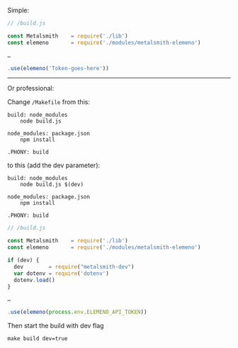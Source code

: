 Simple:

```javascript
// /build.js

const Metalsmith    = require('./lib')
const elemeno       = require('./modules/metalsmith-elemeno')

…

.use(elemeno('Token-goes-here'))
```

---

Or professional:

Change `/Makefile` from this:

```
build: node_modules
	node build.js

node_modules: package.json
	npm install

.PHONY: build
```

to this (add the dev parameter):

```
build: node_modules
	node build.js $(dev)

node_modules: package.json
	npm install

.PHONY: build
```

```javascript
// /build.js

const Metalsmith    = require('./lib')
const elemeno       = require('./modules/metalsmith-elemeno')

if (dev) {
  dev        = require("metalsmith-dev")
  var dotenv = require('dotenv')
  dotenv.load()
}

…

.use(elemeno(process.env.ELEMENO_API_TOKEN))
```

Then start the build with dev flag

`make build dev=true`
